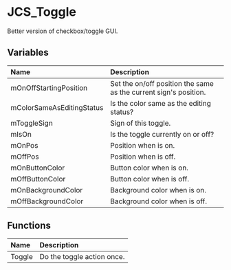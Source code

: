 # JCS_Toggle

Better version of checkbox/toggle GUI.

## Variables

| Name | Description |
|:---|:---|
| mOnOffStartingPosition | Set the on/off position the same as the current sign's position. |
| mColorSameAsEditingStatus | Is the color same as the editing status? |
| mToggleSign | Sign of this toggle. |
| mIsOn | Is the toggle currently on or off? |
| mOnPos | Position when is on. |
| mOffPos | Position when is off. |
| mOnButtonColor | Button color when is on. |
| mOffButtonColor | Button color when is off. |
| mOnBackgroundColor | Background color when is on. |
| mOffBackgroundColor | Background color when is off. |

## Functions

| Name | Description |
|:---|:---|
| Toggle | Do the toggle action once. |
